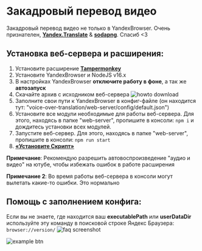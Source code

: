 # Закадровый перевод видео

Закадровый перевод видео не только в YandexBrowser.
Очень признателен, **[Yandex.Translate](https://translate.yandex.ru/)** & **[sodapng](https://github.com/sodapng)**. Спасиб <3

## Установка веб-сервера и расширения:

1. Установите расширение **[Tampermonkey](https://www.tampermonkey.net/)**
2. Установите YandexBrowser и NodeJS v16.x
3. В настройках YandexBrowser **отключите работу в фоне**, а так же **автозапуск**
4. Скачайте архив с исходником веб-сервера
![howto download](https://github.com/ilyhalight/voice-over-translation/blob/master/img/howto_download.png "howto_download")
5. Заполните свои пути к YandexBrowser в конфиг-файле (он находится тут: "voice-over-translation/web-server/config/default.json")
6. Установите все модули необходимые для работы веб-сервера. Для этого, находясь в папке "web-server", пропишите в консоли: ```npm i``` и дождитесь установки всех модулей.
7. Запустите веб-сервер. Для этого, находясь в папке "web-server", пропишите в консоли: ```npm run start```
8. **[«Установите Скрипт»](https://raw.githubusercontent.com/ilyhalight/voice-over-translation/master/vot.user.js)**

**Примечание**: Рекомендую разрешить автовоспроизведение "аудио и видео" на ютубе, чтобы избежать ошибок в работе расширения

**Примечание 2**: Во время работы веб-сервера в консоли могут вылетать какие-то ошибки. Это нормально

## Помощь с заполнением конфига:

Если вы не знаете, где находится ваш **executablePath** или **userDataDir** используйте эту команду в поисковой строке Яндекс Браузера: `browser://version/`
![faq screenshot](https://github.com/ilyhalight/voice-over-translation/blob/master/img/example.jpg "btn")

![example btn](https://github.com/ilyhalight/voice-over-translation/blob/master/img/example.jpg "btn")
